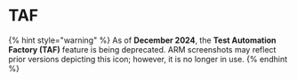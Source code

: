 # TAF



{% hint style="warning" %}
As of **December 2024**, the **Test Automation Factory (TAF)** feature is being deprecated. ARM screenshots may reflect prior versions depicting this icon; however, it is no longer in use.
{% endhint %}
